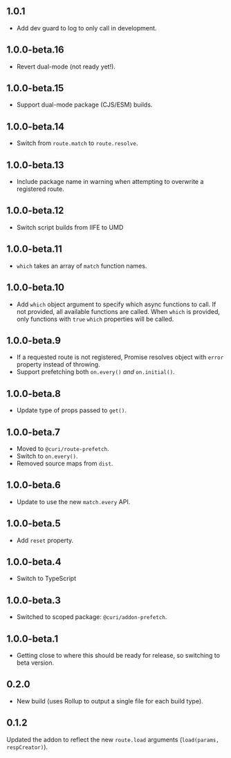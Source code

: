 ## 1.0.1

* Add dev guard to log to only call in development.

## 1.0.0-beta.16

* Revert dual-mode (not ready yet!).

## 1.0.0-beta.15

- Support dual-mode package (CJS/ESM) builds.

## 1.0.0-beta.14

- Switch from `route.match` to `route.resolve`.

## 1.0.0-beta.13

- Include package name in warning when attempting to overwrite a registered route.

## 1.0.0-beta.12

- Switch script builds from IIFE to UMD

## 1.0.0-beta.11

- `which` takes an array of `match` function names.

## 1.0.0-beta.10

- Add `which` object argument to specify which async functions to call. If not provided, all available functions are called. When `which` is provided, only functions with `true` `which` properties will be called.

## 1.0.0-beta.9

- If a requested route is not registered, Promise resolves object with `error` property instead
  of throwing.
- Support prefetching both `on.every()` _and_ `on.initial()`.

## 1.0.0-beta.8

- Update type of props passed to `get()`.

## 1.0.0-beta.7

- Moved to `@curi/route-prefetch`.
- Switch to `on.every()`.
- Removed source maps from `dist`.

## 1.0.0-beta.6

- Update to use the new `match.every` API.

## 1.0.0-beta.5

- Add `reset` property.

## 1.0.0-beta.4

- Switch to TypeScript

## 1.0.0-beta.3

- Switched to scoped package: `@curi/addon-prefetch`.

## 1.0.0-beta.1

- Getting close to where this should be ready for release, so switching to beta version.

## 0.2.0

- New build (uses Rollup to output a single file for each build type).

## 0.1.2

Updated the addon to reflect the new `route.load` arguments (`load(params, respCreator)`).
